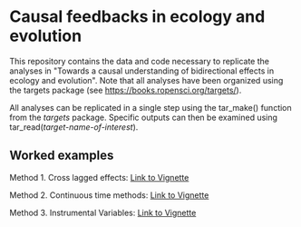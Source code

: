 # Causal feedbacks in ecology and evolution

This repository contains the data and code necessary to replicate the analyses in "Towards a causal understanding of bidirectional effects in ecology and evolution". Note that all analyses have been organized using the targets package (see https://books.ropensci.org/targets/).

All analyses can be replicated in a single step using the tar_make() function from the *targets* package. Specific outputs can then be examined using tar_read(*target-name-of-interest*).

## Worked examples

Method 1. Cross lagged effects: [Link to Vignette](https://github.com/swalmsley/Causal-Feedbacks-EEB/blob/main/Vignettes/Vignette-PanelModel_github.md)

Method 2. Continuous time methods: [Link to Vignette](https://github.com/swalmsley/Causal-Feedbacks-EEB/blob/main/Vignettes/Vignette-ODEs_github.md)

Method 3. Instrumental Variables: [Link to Vignette](https://github.com/swalmsley/Causal-Feedbacks-EEB/blob/main/Vignettes/Vignette-InstrumentalVariables_github.md)
